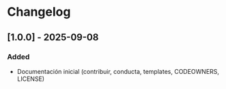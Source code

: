 # Changelog
## [1.0.0] - 2025-09-08
### Added
- Documentación inicial (contribuir, conducta, templates, CODEOWNERS, LICENSE)
